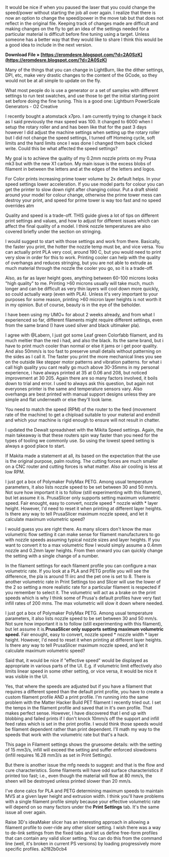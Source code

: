 It would be nice if when you paused the laser that you could change the speed/power without starting the job all over again. I realize that there is now an option to change the speed/power in the move tab but that does not reflect in the original file. Keeping track of changes made are difficult and making changes on the fly to get an idea of the settings needed for a particular material is difficult before fine tuning using a target. Unless someone has a better way that they would like to share I think this would be a good idea to include in the next version.
 
**Download File » [https://eromdesre.blogspot.com/?d=2A0SzK](https://eromdesre.blogspot.com/?d=2A0SzK)**


 
Many of the things that you can change in LightBurn, like the dither settings, DPI, etc, make very drastic changes to the content of the GCode, so they would not be at all simple to update on the fly.
 
What most people do is use a generator or a set of samples with different settings to run test swatches, and use those to get the initial starting point set before doing the fine tuning. This is a good one: Lightburn PowerScale Generators - O2 Creative
 
I recently bought a atomstack x7pro. I am currently trying to change it back as I said previously the max speed was 100. It changed to 6000 when I setup the rotary roller and and has been like that for the past 3 days however I did adjust the machine settings when setting up the rotary roller but I did not change the speed settings, I turned off Homeing cycle, soft limits and the hard limits once I was done I changed them back clicked write. Could this be what affected the speed settings?

My goal is to achieve the quality of my 0.2mm nozzle prints on my Prusa mk3 but with the new X1 carbon. My main issue is the excess blobs of filament in between the letters and at the edges of the letters and logos.
 
For Color prints increasing prime tower volume by 2x default helps. In your speed settings lower acceleration. If you use model parts for colour you can get the printer to slow down right after changing colour. Put a draft shield around your model for colour change, otherwise the prime tower mess can destroy your print, and speed for prime tower is way too fast and no speed overrides atm
 
Quality and speed is a trade-off. THIS guide gives a lot of tips on different print settings and values, and how to adjust for different issues which can affect the final quality of a model. I think nozzle temperatures are also covered briefly under the section on stringing.
 
I would suggest to start with those settings and work from there. Basically, the faster you print, the hotter the nozzle temp must be, and vice versa. You can actually print PLA very cool, around 190 C, but you would need to print very slow in order for this to work. Printing cooler can help with the quality of overhangs and reduces stringing, but you are not able to extrude as much material through the nozzle the cooler you go, so it is a trade-off.
 
Also, as far as layer height goes, anything between 60-100 microns looks "high quality" to me. Printing >60 microns usually will take much, much longer and can be difficult as very thin layers will cool down more quickly, so could actually warp (even with PLA). Unless it's very important to your purposes for some reason, printing >60 micron layer heights is not worth it in my opinion. But of course, beauty is in the eye of the beholder.
 
I have been using my UMO+ for about 2 weeks already, and from what I experienced so far, different filaments might require different settings, even from the same brand (I have used silver and black ultimaker pla).
 
I agree with @Labern, I just got some Leaf green Colorfabb filament, and its much meltier than the red i had, and also the black. Its the same brand, but i have to print much cooler than normal or else it jams or i get poor quality. And also 50mm/s is too fast to preserve small details without patterning on the sides as I call it. The faster you print the more mechanical lines you see on the outside like stepper motor patterns and vibration patterns. for what i call high quality you cant really go much above 30-35mms in my personal experience, i have always printed at 35 at 0.06 and 208, but noticed improvement at 30 205. Again there are so many factors involved, it boils down to trial and error. I used to always ask this question, but again not everyones printer is the same and temperature sensors vary. Also overhangs are best printed with manual support designs unless they are simple and flat underneath or else they'll look lame.
 
You need to match the speed (RPM) of the router to the feed (movement rate of the machine) to get a chipload suitable to your material and endmill and which your machine is rigid enough to ensure will not result in chatter.
 
I updated the Dewalt spreadsheet with the Mikita Speed settings. Again, the main takeaway is that these routers spin way faster than you need for the types of tooling we commonly use. So using the lowest speed setting is always a good place to start.
 
If Makita made a statement at all, its based on the expectation that the use is the original purpose, palm routing. The cutting forces are much smaller on a CNC router and cutting forces is what matter.
Also air cooling is less at low RPM.
 
I just got a box of Polymaker PolyMax PETG. Among usual temperature parameters, it also lists nozzle speed to be set between 30 and 50 mm/s. Not sure how important it is to follow (still experimenting with this filament), but let assume it is. PrusaSlicer only supports setting maximum volumetric speed. Fair enought, easy to convert, nozzle speed \* nozzle width \* layer height. However, I'd need to reset it when printing at different layer heights. Is there any way to tell PrusaSlicer maximum nozzle speed, and let it calculate maximum volumetric speed?
 
I would guess you are right there. As many slicers don't know the max volumetric flow setting it can make sense for filament manufacturers to go with nozzle speeds assuming typical nozzle sizes and layer heights. If you want to convert it to a max volumetric flow I would simply assume a 0.4mm nozzle and 0.2mm layer heights. From then onward you can quickly change the setting with a single change of a number.
 
In the filament settings for each filament profile you can configure a max volumetric rate. If you look at a PLA and PETG profile you will see the difference, the pla is around 11 iirc and the pet one is set to 8. There is another volumetric rate in Print Settings too and Slicer will use the lower of the 2 so setting a more realistic rate for a particular filament is respected if you remember to select it. The volumetric will act as a brake on the print speeds which is why I think some of Prusa's default profiles have very fast infill rates of 200 mms. The max volumetric will slow it down where needed.
 
I just got a box of Polymaker PolyMax PETG. Among usual temperature parameters, it also lists nozzle speed to be set between 30 and 50 mm/s. Not sure how important it is to follow (still experimenting with this filament), but let assume it is.**PrusaSlicer only supports setting maximum volumetric speed.** Fair enought, easy to convert, nozzle speed \* nozzle width \* layer height. However, I'd need to reset it when printing at different layer heights. Is there any way to tell PrusaSlicer maximum nozzle speed, and let it calculate maximum volumetric speed?
 
Said that, it would be nice if "effective speed" would be displayed as appropriate in various parts of the UI. E.g. if volumetric limit effectively also limits linear speed in some other setting, or vice versa, it would be nice it was visible in the UI.
 
Yes, that where the speeds are adjusted but if you have a filament that requires a different speed than the default print profile, you have to create a custom filament profile AND a print profile. I'm running into the same problem with the Matter Hacker Build PET filament I recently tried out. I set the temps in the filament profile and saved that in it's own profile. That makes perfect sense. However, I have discovered that I end up with blobbing and failed prints if I don't knock 10mm/s off the support and infill feed rates which is set in the print profile. I would think those speeds would be filament dependent rather than print dependent. I'll math my way to the speeds that work with the volumetric rate but that's a hack.
 
This page in Filament settings shows the gruesome details: with the setting of 15 mm3/s, infill will exceed the setting and suffer enforced slowdowns (infill requires 16.28 mm3/s as set in Print Settings).
 
But there is another issue the mfg needs to suggest: and that is the flow and cure characteristics. Some filaments will have odd surface characteristics if printed too fast; i.e., even though the material will flow at 80 mm/s, the sheen will be destroyed unless printed slower than 20 mm/s.
 
I've done calcs for PLA and PETG determining maximum speeds to maintain MVS at a given layer height and extrusion width. I think you'll have problems with a single filament profile simply because your effective volumetric rate will depend on so many factors under the **Print Settings** tab. It's the same issue all over again.
 
Raise 3D's ideaMaker slicer has an interesting approach in allowing a filament profile to over-ride any other slicer setting. I wish there was a way to de-link settings from the fixed tabs and let us define free-form profiles that can contain any valid slicer setting. You can do this from the command line (well, it's broken in current PS versions) by loading progressively more specific profiles.
 a2f82b0cb4
 
